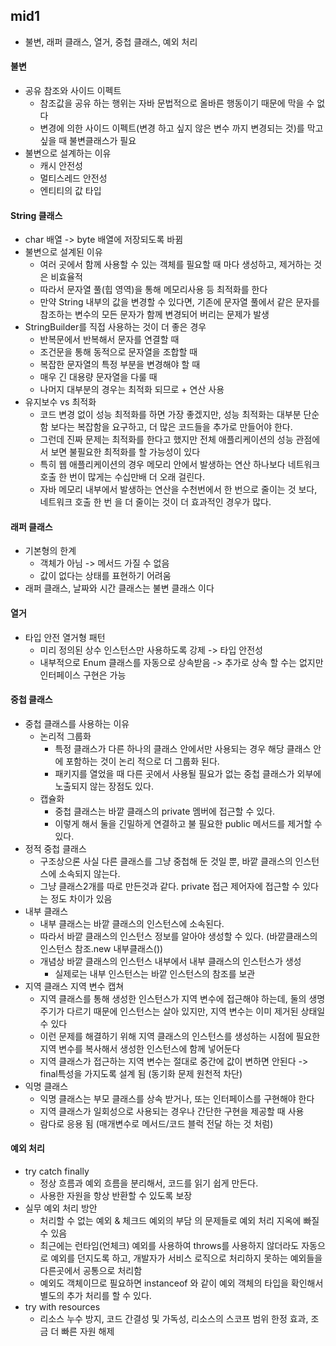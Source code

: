 ## mid1
- 불변, 래퍼 클래스, 열거, 중첩 클래스, 예외 처리

#### 불변
- 공유 참조와 사이드 이펙트
    - 참조값을 공유 하는 행위는 자바 문법적으로 올바른 행동이기 때문에 막을 수 없다
    - 변경에 의한 사이드 이펙트(변경 하고 싶지 않은 변수 까지 변경되는 것)를 막고싶을 때 불변클래스가 필요
- 불변으로 설계하는 이유
    - 캐시 안전성
    - 멀티스레드 안전성
    - 엔티티의 값 타입

#### String 클래스
- char 배열 -> byte 배열에 저장되도록 바뀜
- 불변으로 설계된 이유
  - 여러 곳에서 함께 사용할 수 있는 객체를 필요할 때 마다 생성하고, 제거하는 것은 비효율적
  - 따라서 문자열 풀(힙 영역)을 통해 메모리사용 등 최적화를 한다
  - 만약 String 내부의 값을 변경할 수 있다면, 기존에 문자열 풀에서 같은 문자를 참조하는 변수의 모든 문자가 함께 변경되어 버리는 문제가 발생
- StringBuilder를 직접 사용하는 것이 더 좋은 경우
  - 반복문에서 반복해서 문자를 연결할 때
  - 조건문을 통해 동적으로 문자열을 조합할 때
  - 복잡한 문자열의 특정 부분을 변경해야 할 때
  - 매우 긴 대용량 문자열을 다룰 때
  - 나머지 대부분의 경우는 최적화 되므로 + 연산 사용
- 유지보수 vs 최적화
  - 코드 변경 없이 성능 최적화를 하면 가장 좋겠지만, 성능 최적화는 대부분 단순함 보다는 복잡함을 요구하고, 더
    많은 코드들을 추가로 만들어야 한다.
  - 그런데 진짜 문제는 최적화를 한다고 했지만 전체 애플리케이션의 성능 관점에서 보면 불필요한 최적화를 할 가능성이 있다
  - 특히 웹 애플리케이션의 경우 메모리 안에서 발생하는 연산 하나보다 네트워크 호출 한 번이 많게는 수십만배 더
    오래 걸린다.
  - 자바 메모리 내부에서 발생하는 연산을 수천번에서 한 번으로 줄이는 것 보다, 네트워크 호출 한 번 을 더 줄이는 것이 더 효과적인 경우가 많다.

#### 래퍼 클래스
- 기본형의 한계
  - 객체가 아님 -> 메서드 가질 수 없음
  - 값이 없다는 상태를 표현하기 어려움
- 래퍼 클래스, 날짜와 시간 클래스는 불변 클래스 이다

#### 열거
- 타입 안전 열거형 패턴
  - 미리 정의된 상수 인스턴스만 사용하도록 강제 -> 타입 안전성
  - 내부적으로 Enum 클래스를 자동으로 상속받음 -> 추가로 상속 할 수는 없지만 인터페이스 구현은 가능

#### 중첩 클래스
- 중첩 클래스를 사용하는 이유 
  - 논리적 그룹화
    - 특정 클래스가 다른 하나의 클래스 안에서만 사용되는 경우 해당 클래스 안에 포함하는 것이 논리
      적으로 더 그룹화 된다.
    - 패키지를 열었을 때 다른 곳에서 사용될 필요가 없는 중첩 클래스가 외부에 노출되지 않는
      장점도 있다.
  - 캡슐화
    - 중첩 클래스는 바깥 클래스의 private 멤버에 접근할 수 있다.
    - 이렇게 해서 둘을 긴밀하게 연결하고 불 필요한 public 메서드를 제거할 수 있다.
- 정적 중첩 클래스
  - 구조상으론 사실 다른 클래스를 그냥 중첩해 둔 것일 뿐, 바깥 클래스의 인스턴스에 소속되지 않는다.
  - 그냥 클래스2개를 따로 만든것과 같다. private 접근 제어자에 접근할 수 있다는 정도 차이가 있음
- 내부 클래스
  - 내부 클래스는 바깥 클래스의 인스턴스에 소속된다. 
  - 따라서 바깥 클래스의 인스턴스 정보를 알아야 생성할 수 있다. (바깥클래스의 인스턴스 참조.new 내부클래스())
  - 개념상 바깥 클래스의 인스턴스 내부에서 내부 클래스의 인스턴스가 생성
    - 실제로는 내부 인스턴스는 바깥 인스턴스의 참조를 보관
- 지역 클래스 지역 변수 캡쳐
  - 지역 클래스를 통해 생성한 인스턴스가 지역 변수에 접근해야 하는데, 둘의 생명 주기가 다르기 때문에 인스턴스는 살아 있지만, 지역 변수는 이미 제거된 상태일 수 있다
  - 이런 문제를 해결하기 위해 지역 클래스의 인스턴스를 생성하는 시점에 필요한 지역 변수를 복사해서 생성한 인스턴스에 함께 넣어둔다
  - 지역 클래스가 접근하는 지역 변수는 절대로 중간에 값이 변하면 안된다 -> final특성을 가지도록 설계 됨 (동기화 문제 원천적 차단)
- 익명 클래스
  - 익명 클래스는 부모 클래스를 상속 받거나, 또는 인터페이스를 구현해야 한다
  - 지역 클래스가 일회성으로 사용되는 경우나 간단한 구현을 제공할 때 사용
  - 람다로 응용 됨 (매개변수로 메서드/코드 블럭 전달 하는 것 처럼)

#### 예외 처리
- try catch finally
  - 정상 흐름과 예외 흐름을 분리해서, 코드를 읽기 쉽게 만든다.
  - 사용한 자원을 항상 반환할 수 있도록 보장
- 실무 예외 처리 방안
  - 처리할 수 없는 예외 & 체크드 예외의 부담 의 문제들로 예외 처리 지옥에 빠질 수 있음
  - 최근에는 런타임(언체크) 예외를 사용하여 throws를 사용하지 않더라도 자동으로 예외를 던지도록 하고, 개발자가 서비스 로직으로 처리하지 못하는 예외들을 다른곳에서 공통으로 처리함
  - 예외도 객체이므로 필요하면 instanceof 와 같이 예외 객체의 타입을 확인해서 별도의 추가 처리를 할 수 있다.
- try with resources
  - 리소스 누수 방지, 코드 간결성 및 가독성, 리소스의 스코프 범위 한정 효과, 조금 더 빠른 자원 해제